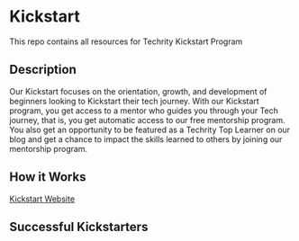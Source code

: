 # Kickstart
This repo contains all resources for Techrity Kickstart Program

## Description
Our Kickstart focuses on the orientation, growth, and development of beginners looking to Kickstart their tech journey. With our Kickstart program, you get access to a mentor who guides you through your Tech journey, that is, you get automatic access to our free mentorship program. You also get an opportunity to be featured as a Techrity Top Learner on our blog and get a chance to impact the skills learned to others by joining our mentorship program.

## How it Works
[Kickstart Website](https://techrity.org/kickstart)

## Successful Kickstarters
